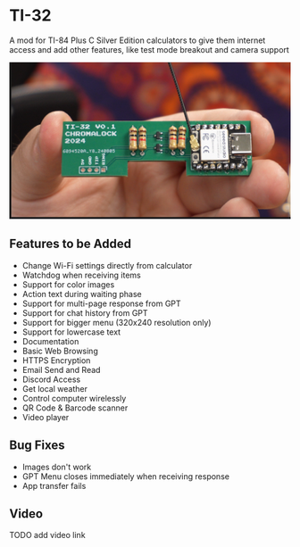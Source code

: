# TI-32

A mod for TI-84 Plus C Silver Edition calculators to give them internet access and add other features, like test mode breakout and camera support

![built pcb](./pcb/built.png)

## Features to be Added

- Change Wi-Fi settings directly from calculator
- Watchdog when receiving items
- Support for color images
- Action text during waiting phase
- Support for multi-page response from GPT
- Support for chat history from GPT
- Support for bigger menu (320x240 resolution only)
- Support for lowercase text
- Documentation
- Basic Web Browsing
- HTTPS Encryption
- Email Send and Read
- Discord Access
- Get local weather
- Control computer wirelessly
- QR Code & Barcode scanner
- Video player

## Bug Fixes

- Images don't work
- GPT Menu closes immediately when receiving response
- App transfer fails

## Video
TODO add video link
